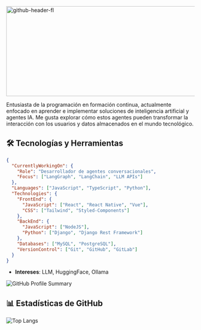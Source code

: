 <img width="1326" height="240" alt="github-header-fl" src="https://github.com/user-attachments/assets/3dead9d0-d571-4bd1-a7bb-78c720262744" />

Entusiasta de la programación en formación continua, actualmente enfocado en aprender e implementar soluciones de inteligencia artificial y agentes IA. Me gusta explorar cómo estos agentes pueden transformar la interacción con los usuarios y datos almacenados en el mundo tecnológico.

## 🛠️ Tecnologías y Herramientas

```json
{
  "CurrentlyWorkingOn": {
    "Role": "Desarrollador de agentes conversacionales",
    "Focus": ["LangGraph", "LangChain", "LLM APIs"]
  },
  "Languages": ["JavaScript", "TypeScript", "Python"],
  "Technologies": {
    "FrontEnd": {
      "JavaScript": ["React", "React Native", "Vue"],
      "CSS": ["Tailwind", "Styled-Components"]
    },
    "BackEnd": {      
      "JavaScript": ["NodeJS"],
      "Python": ["Django", "Django Rest Framework"]
    },
    "Databases": ["MySQL", "PostgreSQL"],
    "VersionControl": ["Git", "GitHub", "GitLab"]    
  }
}

```

- **Intereses**: LLM, HuggingFace, Ollama

![GitHub Profile Summary](https://github-profile-summary-cards.vercel.app/api/cards/profile-details?username=frand-lebaza&theme=radical) 

## 📊 Estadísticas de GitHub
 
![Top Langs](https://github-readme-stats.vercel.app/api/top-langs/?username=frand-lebaza&layout=compact&theme=radical)


